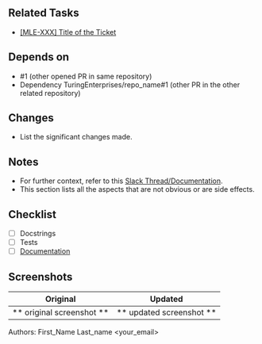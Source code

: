 ## Related Tasks
- [[MLE-XXX] Title of the Ticket](https://turing.atlassian.net/browse/MLE-XXX)

## Depends on
- \#1                                       (other opened PR in same repository)
- Dependency TuringEnterprises/repo_name#1  (other PR in the other related repository)

## Changes
- List the significant changes made.

## Notes
- For further context, refer to this [Slack Thread/Documentation]().
- This section lists all the aspects that are not obvious or are side effects.

## Checklist
- [ ] Docstrings
- [ ] Tests
- [ ] [Documentation]()

## Screenshots
Original             |  Updated
:-------------------------:|:-------------------------:
** original screenshot **  |  ** updated screenshot **

Authors: First_Name Last_name <your_email>